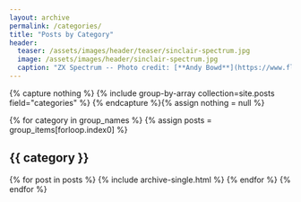 ```yaml
---
layout: archive
permalink: /categories/
title: "Posts by Category"
header:
  teaser: /assets/images/header/teaser/sinclair-spectrum.jpg
  image: /assets/images/header/sinclair-spectrum.jpg
  caption: "ZX Spectrum -- Photo credit: [**Andy Bowd**](https://www.flickr.com/photos/bowdie/)"
---
```


{% capture nothing %}
{% include group-by-array collection=site.posts field="categories" %}
{% endcapture %}{% assign nothing = null %}

{% for category in group_names %}
  {% assign posts = group_items[forloop.index0] %}
  <h2 id="{{ category | slugify }}" class="archive__subtitle">{{ category }}</h2>
  {% for post in posts %}
    {% include archive-single.html %}
  {% endfor %}
{% endfor %}
